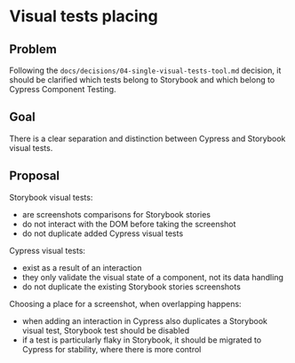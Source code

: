 # Visual tests placing

## Problem

Following the `docs/decisions/04-single-visual-tests-tool.md` decision, it should be clarified which tests belong to Storybook and which belong to Cypress Component Testing.

## Goal

There is a clear separation and distinction between Cypress and Storybook visual tests.

## Proposal

Storybook visual tests:
- are screenshots comparisons for Storybook stories
- do not interact with the DOM before taking the screenshot
- do not duplicate added Cypress visual tests

Cypress visual tests:
- exist as a result of an interaction
- they only validate the visual state of a component, not its data handling
- do not duplicate the existing Storybook stories screenshots

Choosing a place for a screenshot, when overlapping happens:
- when adding an interaction in Cypress also duplicates a Storybook visual test, Storybook test should be disabled
- if a test is particularly flaky in Storybook, it should be migrated to Cypress for stability, where there is more control

